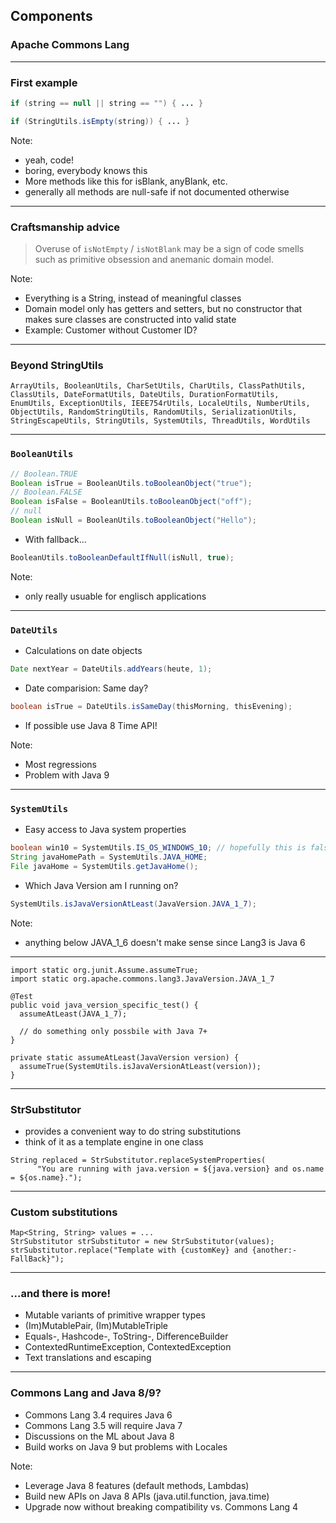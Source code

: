 <!-- .slide: data-background="img/background-lightgreen-orig.jpg" data-state="intro" class="center" -->
##  Components <!-- .element: class="heading" -->
### Apache Commons Lang <!-- .element: class="heading" -->

---

### First example

```java
if (string == null || string == "") { ... }
```

```java
if (StringUtils.isEmpty(string)) { ... }
```

Note:
- yeah, code!
- boring, everybody knows this
- More methods like this for isBlank, anyBlank, etc.
- generally all methods are null-safe if not documented otherwise

---

### Craftsmanship advice

> Overuse of `isNotEmpty` / `isNotBlank` may be a sign of code smells such as primitive obsession and anemanic domain model.

Note:
- Everything is a String, instead of meaningful classes
- Domain model only has getters and setters, but no constructor that makes sure classes are constructed into valid state
- Example: Customer without Customer ID?

---

### Beyond StringUtils

`ArrayUtils, BooleanUtils, CharSetUtils, CharUtils, ClassPathUtils, ClassUtils, DateFormatUtils, DateUtils, DurationFormatUtils, EnumUtils, ExceptionUtils, IEEE754rUtils, LocaleUtils, NumberUtils, ObjectUtils, RandomStringUtils, RandomUtils, SerializationUtils, StringEscapeUtils, StringUtils, SystemUtils, ThreadUtils, WordUtils`

---

### `BooleanUtils`

```java
// Boolean.TRUE
Boolean isTrue = BooleanUtils.toBooleanObject("true");
// Boolean.FALSE
Boolean isFalse = BooleanUtils.toBooleanObject("off");
// null
Boolean isNull = BooleanUtils.toBooleanObject("Hello");
```

- With fallback...

```java
BooleanUtils.toBooleanDefaultIfNull(isNull, true);
```

Note:
- only really usuable for englisch applications

---

### `DateUtils`

- Calculations on date objects

```java
Date nextYear = DateUtils.addYears(heute, 1);
```

- Date comparision: Same day?

```java
boolean isTrue = DateUtils.isSameDay(thisMorning, thisEvening);
```

- If possible use Java 8 Time API!

Note:
- Most regressions
- Problem with Java 9

---

### `SystemUtils`

- Easy access to Java system properties

```java
boolean win10 = SystemUtils.IS_OS_WINDOWS_10; // hopefully this is false...
String javaHomePath = SystemUtils.JAVA_HOME;
File javaHome = SystemUtils.getJavaHome();
```

- Which Java Version am I running on?

```java
SystemUtils.isJavaVersionAtLeast(JavaVersion.JAVA_1_7);
```

Note:
- anything below JAVA_1_6 doesn't make sense since Lang3 is Java 6

---

```
import static org.junit.Assume.assumeTrue;
import static org.apache.commons.lang3.JavaVersion.JAVA_1_7

@Test
public void java_version_specific_test() {
  assumeAtLeast(JAVA_1_7);
  
  // do something only possbile with Java 7+
}

private static assumeAtLeast(JavaVersion version) {
  assumeTrue(SystemUtils.isJavaVersionAtLeast(version));
}
```

---

### StrSubstitutor

- provides a convenient way to do string substitutions
- think of it as a template engine in one class

```
String replaced = StrSubstitutor.replaceSystemProperties(
      "You are running with java.version = ${java.version} and os.name = ${os.name}.");
```

---

### Custom substitutions

```
Map<String, String> values = ...
StrSubstitutor strSubstitutor = new StrSubstitutor(values);
strSubstitutor.replace("Template with {customKey} and {another:-FallBack}");
```

---

### ...and there is more!

- Mutable variants of primitive wrapper types
- (Im)MutablePair, (Im)MutableTriple
- Equals-, Hashcode-, ToString-, DifferenceBuilder
- ContextedRuntimeException, ContextedException
- Text translations and escaping

---

### Commons Lang and Java 8/9?

- Commons Lang 3.4 requires Java 6
- Commons Lang 3.5 will require Java 7
- Discussions on the ML about Java 8
- Build works on Java 9 but problems with Locales

Note:
- Leverage Java 8 features (default methods, Lambdas)
- Build new APIs on Java 8 APIs (java.util.function, java.time)
- Upgrade now without breaking compatibility vs. Commons Lang 4
